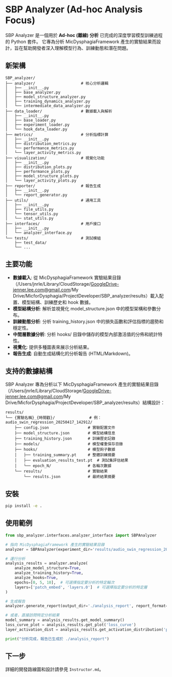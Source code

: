 # SBP Analyzer (Ad-hoc Analysis Focus)

SBP Analyzer 是一個用於 **Ad-hoc (離線) 分析** 已完成的深度學習模型訓練過程的 Python 套件。
它專為分析 MicDysphagiaFramework 產生的實驗結果而設計，旨在幫助開發者深入理解模型行為、訓練動態和潛在問題。

## 新架構

```
SBP_analyzer/
├── analyzer/                    # 核心分析邏輯
│   ├── __init__.py
│   ├── base_analyzer.py
│   ├── model_structure_analyzer.py
│   ├── training_dynamics_analyzer.py
│   └── intermediate_data_analyzer.py
├── data_loader/                 # 數據載入與解析
│   ├── __init__.py
│   ├── base_loader.py
│   ├── experiment_loader.py
│   └── hook_data_loader.py
├── metrics/                     # 分析指標計算
│   ├── __init__.py
│   ├── distribution_metrics.py
│   └── performance_metrics.py
│   └── layer_activity_metrics.py
├── visualization/               # 視覺化功能
│   ├── __init__.py
│   ├── distribution_plots.py
│   ├── performance_plots.py
│   ├── model_structure_plots.py
│   └── layer_activity_plots.py
├── reporter/                    # 報告生成
│   ├── __init__.py
│   └── report_generator.py
├── utils/                       # 通用工具
│   ├── __init__.py
│   ├── file_utils.py
│   └── tensor_utils.py
│   └── stat_utils.py
├── interfaces/                  # 用戶接口
│   ├── __init__.py
│   └── analyzer_interface.py
└── tests/                       # 測試模組
    ├── test_data/
    └── ...
```

## 主要功能

* **數據載入**: 從 MicDysphagiaFramework 實驗結果目錄（/Users/jnrle/Library/CloudStorage/GoogleDrive-jenner.lee.com@gmail.com/My Drive/MicforDysphagia/ProjectDeveloper/SBP_analyzer/results）載入配置、模型結構、訓練歷史和 hook 數據。
* **模型結構分析**: 解析並視覺化 model_structure.json 中的模型架構和參數分布。
* **訓練動態分析**: 分析 training_history.json 中的損失函數和評估指標的趨勢和穩定性。
* **中間層數據分析**: 分析 hooks/ 目錄中儲存的模型內部激活值的分佈和統計特性。
* **視覺化**: 提供多種圖表來展示分析結果。
* **報告生成**: 自動生成結構化的分析報告 (HTML/Markdown)。

## 支持的數據結構

SBP Analyzer 專為分析以下 MicDysphagiaFramework 產生的實驗結果目錄（/Users/jnrle/Library/CloudStorage/GoogleDrive-jenner.lee.com@gmail.com/My Drive/MicforDysphagia/ProjectDeveloper/SBP_analyzer/results）結構設計：

```
results/
└── {實驗名稱}_{時間戳}/               # 例：audio_swin_regression_20250417_142912/
    ├── config.json                 # 實驗配置文件
    ├── model_structure.json        # 模型結構信息
    ├── training_history.json       # 訓練歷史記錄
    ├── models/                     # 模型權重保存目錄
    ├── hooks/                      # 模型鉤子數據
    │   ├── training_summary.pt     # 整體訓練摘要
    │   ├── evaluation_results_test.pt  # 測試集評估結果
    │   └── epoch_N/                # 各輪次數據
    └── results/                    # 實驗結果
        └── results.json            # 最終結果摘要
```

## 安裝

```bash
pip install -e .
```

## 使用範例

```python
from sbp_analyzer.interfaces.analyzer_interface import SBPAnalyzer

# 指向 MicDysphagiaFramework 產生的實驗結果目錄
analyzer = SBPAnalyzer(experiment_dir='results/audio_swin_regression_20250417_142912')

# 運行分析
analysis_results = analyzer.analyze(
    analyze_model_structure=True,
    analyze_training_history=True,
    analyze_hooks=True,
    epochs=[0, 5, 10],  # 可選擇指定要分析的特定輪次
    layers=['patch_embed', 'layers.0']  # 可選擇指定要分析的特定層
)

# 生成報告
analyzer.generate_report(output_dir='./analysis_report', report_format='html')

# 或者，直接訪問特定分析結果
model_summary = analysis_results.get_model_summary()
loss_curve_plot = analysis_results.get_plot('loss_curve')
layer_activation_dist = analysis_results.get_activation_distribution('patch_embed', epoch=0)

print("分析完成，報告已生成於 ./analysis_report")
```

## 下一步

詳細的開發路線圖和設計請參見 `Instructor.md`。
